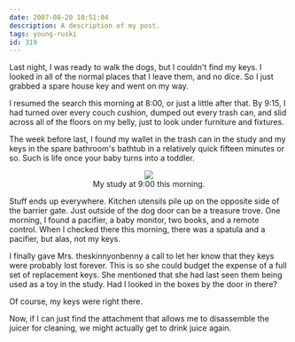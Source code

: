 ```yaml
---
date: 2007-08-20 10:51:04
description: A description of my post.
tags: young-ruski
id: 319
---
```

Last night, I was ready to walk the dogs, but I couldn't find my keys.  I looked in all of the normal places that I leave them, and no dice.  So I just grabbed a spare house key and went on my way.
	
I resumed the search this morning at 8:00, or just a little after that.  By 9:15, I had turned over every couch cushion, dumped out every trash can, and slid across all of the floors on my belly, just to look under furniture and fixtures.
<!--more-->
The week before last, I found my wallet in the trash can in the study and my keys in the spare bathroom's bathtub in a relatively quick fifteen minutes or so.  Such is life once your baby turns into a toddler.

<center><img src="/img/study_20070820.JPG"><div class="caption">My study at 9:00 this morning.</div></center>

Stuff ends up everywhere.  Kitchen utensils pile up on the opposite side of the barrier gate.  Just outside of the dog door can be a treasure trove.  One morning, I found a pacifier, a baby monitor, two books, and a remote control.  When I checked there this morning, there was a spatula and a pacifier, but alas, not my keys.

I finally gave Mrs. theskinnyonbenny a call to let her know that they keys were probably lost forever.  This is so she could budget the expense of a full set of replacement keys.  She mentioned that she had last seen them being used as a toy in the study.  Had I looked in the boxes by the door in there?

Of course, my keys were right there.

Now, if I can just find the attachment that allows me to disassemble the juicer for cleaning, we might actually get to drink juice again.